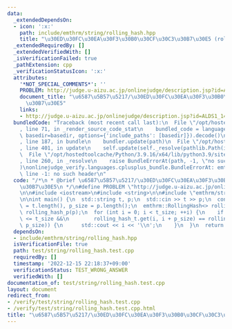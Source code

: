 ```yaml
---
data:
  _extendedDependsOn:
  - icon: ':x:'
    path: include/emthrm/string/rolling_hash.hpp
    title: "\u30ED\u30FC\u30EA\u30F3\u30B0\u30CF\u30C3\u30B7\u30E5 (rolling hash)"
  _extendedRequiredBy: []
  _extendedVerifiedWith: []
  _isVerificationFailed: true
  _pathExtension: cpp
  _verificationStatusIcon: ':x:'
  attributes:
    '*NOT_SPECIAL_COMMENTS*': ''
    PROBLEM: http://judge.u-aizu.ac.jp/onlinejudge/description.jsp?id=ALDS1_14_B
    document_title: "\u6587\u5B57\u5217/\u30ED\u30FC\u30EA\u30F3\u30B0\u30CF\u30C3\
      \u30B7\u30E5"
    links:
    - http://judge.u-aizu.ac.jp/onlinejudge/description.jsp?id=ALDS1_14_B
  bundledCode: "Traceback (most recent call last):\n  File \"/opt/hostedtoolcache/Python/3.9.16/x64/lib/python3.9/site-packages/onlinejudge_verify/documentation/build.py\"\
    , line 71, in _render_source_code_stat\n    bundled_code = language.bundle(stat.path,\
    \ basedir=basedir, options={'include_paths': [basedir]}).decode()\n  File \"/opt/hostedtoolcache/Python/3.9.16/x64/lib/python3.9/site-packages/onlinejudge_verify/languages/cplusplus.py\"\
    , line 187, in bundle\n    bundler.update(path)\n  File \"/opt/hostedtoolcache/Python/3.9.16/x64/lib/python3.9/site-packages/onlinejudge_verify/languages/cplusplus_bundle.py\"\
    , line 401, in update\n    self.update(self._resolve(pathlib.Path(included), included_from=path))\n\
    \  File \"/opt/hostedtoolcache/Python/3.9.16/x64/lib/python3.9/site-packages/onlinejudge_verify/languages/cplusplus_bundle.py\"\
    , line 260, in _resolve\n    raise BundleErrorAt(path, -1, \"no such header\"\
    )\nonlinejudge_verify.languages.cplusplus_bundle.BundleErrorAt: emthrm/string/rolling_hash.hpp:\
    \ line -1: no such header\n"
  code: "/*\n * @brief \u6587\u5B57\u5217/\u30ED\u30FC\u30EA\u30F3\u30B0\u30CF\u30C3\
    \u30B7\u30E5\n */\n#define PROBLEM \"http://judge.u-aizu.ac.jp/onlinejudge/description.jsp?id=ALDS1_14_B\"\
    \n\n#include <iostream>\n#include <string>\n\n#include \"emthrm/string/rolling_hash.hpp\"\
    \n\nint main() {\n  std::string t, p;\n  std::cin >> t >> p;\n  const int t_size\
    \ = t.length(), p_size = p.length();\n  emthrm::RollingHash<> rolling_hash_t(t),\
    \ rolling_hash_p(p);\n  for (int i = 0; i < t_size; ++i) {\n    if (i + p_size\
    \ <= t_size &&\n        rolling_hash_t.get(i, i + p_size) == rolling_hash_p.get(0,\
    \ p_size)) {\n      std::cout << i << '\\n';\n    }\n  }\n  return 0;\n}\n"
  dependsOn:
  - include/emthrm/string/rolling_hash.hpp
  isVerificationFile: true
  path: test/string/rolling_hash.test.cpp
  requiredBy: []
  timestamp: '2022-12-15 22:18:37+09:00'
  verificationStatus: TEST_WRONG_ANSWER
  verifiedWith: []
documentation_of: test/string/rolling_hash.test.cpp
layout: document
redirect_from:
- /verify/test/string/rolling_hash.test.cpp
- /verify/test/string/rolling_hash.test.cpp.html
title: "\u6587\u5B57\u5217/\u30ED\u30FC\u30EA\u30F3\u30B0\u30CF\u30C3\u30B7\u30E5"
---
```

